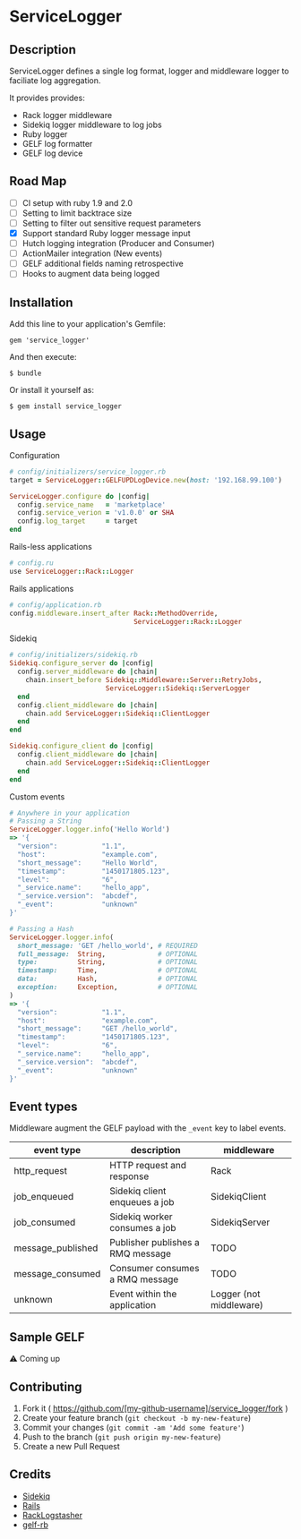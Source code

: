 # ServiceLogger

## Description
ServiceLogger defines a single log format, logger and middleware logger
to faciliate log aggregation.

It provides provides:
- Rack logger middleware
- Sidekiq logger middleware to log jobs
- Ruby logger
- GELF log formatter
- GELF log device

## Road Map

- [ ] CI setup with ruby 1.9 and 2.0
- [ ] Setting to limit backtrace size
- [ ] Setting to filter out sensitive request parameters
- [x] Support standard Ruby logger message input
- [ ] Hutch logging integration (Producer and Consumer)
- [ ] ActionMailer integration (New events)
- [ ] GELF additional fields naming retrospective
- [ ] Hooks to augment data being logged

## Installation

Add this line to your application's Gemfile:

    gem 'service_logger'

And then execute:

    $ bundle

Or install it yourself as:

    $ gem install service_logger

## Usage

Configuration
```ruby
# config/initializers/service_logger.rb
target = ServiceLogger::GELFUPDLogDevice.new(host: '192.168.99.100')

ServiceLogger.configure do |config|
  config.service_name   = 'marketplace'
  config.service_verion = 'v1.0.0' or SHA
  config.log_target     = target
end
```

Rails-less applications
```ruby
# config.ru
use ServiceLogger::Rack::Logger
```

Rails applications
```ruby
# config/application.rb
config.middleware.insert_after Rack::MethodOverride,
                               ServiceLogger::Rack::Logger
```

Sidekiq
```ruby
# config/initializers/sidekiq.rb
Sidekiq.configure_server do |config|
  config.server_middleware do |chain|
    chain.insert_before Sidekiq::Middleware::Server::RetryJobs,
                        ServiceLogger::Sidekiq::ServerLogger
  end
  config.client_middleware do |chain|
    chain.add ServiceLogger::Sidekiq::ClientLogger
  end
end

Sidekiq.configure_client do |config|
  config.client_middleware do |chain|
    chain.add ServiceLogger::Sidekiq::ClientLogger
  end
end
```

Custom events
```ruby
# Anywhere in your application
# Passing a String
ServiceLogger.logger.info('Hello World')
=> '{
  "version":           "1.1",
  "host":              "example.com",
  "short_message":     "Hello World",
  "timestamp":         "1450171805.123",
  "level":             "6",
  "_service.name":     "hello_app",
  "_service.version":  "abcdef",
  "_event":            "unknown"
}'

# Passing a Hash
ServiceLogger.logger.info(
  short_message: 'GET /hello_world', # REQUIRED
  full_message:  String,             # OPTIONAL
  type:          String,             # OPTIONAL
  timestamp:     Time,               # OPTIONAL
  data:          Hash,               # OPTIONAL
  exception:     Exception,          # OPTIONAL
)
=> '{
  "version":           "1.1",
  "host":              "example.com",
  "short_message":     "GET /hello_world",
  "timestamp":         "1450171805.123",
  "level":             "6",
  "_service.name":     "hello_app",
  "_service.version":  "abcdef",
  "_event":            "unknown"
}'
```

## Event types
Middleware augment the GELF payload with the `_event` key to label events.

| event type        | description                       | middleware              |
|-------------------|-----------------------------------|-------------------------|
| http_request      | HTTP request and response         | Rack                    |
| job_enqueued      | Sidekiq client enqueues a job     | SidekiqClient           |
| job_consumed      | Sidekiq worker consumes a job     | SidekiqServer           |
| message_published | Publisher publishes a RMQ message | TODO                    |
| message_consumed  | Consumer consumes a RMQ message   | TODO                    |
| unknown           | Event within the application      | Logger (not middleware) |

## Sample GELF

:warning: Coming up

## Contributing

1. Fork it ( https://github.com/[my-github-username]/service_logger/fork )
2. Create your feature branch (`git checkout -b my-new-feature`)
3. Commit your changes (`git commit -am 'Add some feature'`)
4. Push to the branch (`git push origin my-new-feature`)
5. Create a new Pull Request

## Credits
- [Sidekiq](https://github.com/mperham/sidekiq)
- [Rails](https://github.com/rails/rails)
- [RackLogstasher](https://github.com/alphagov/rack-logstasher)
- [gelf-rb](https://github.com/Graylog2/gelf-rb)
